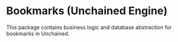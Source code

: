 # Bookmarks (Unchained Engine)

This package contains business logic and database abstraction for bookmarks in Unchained.
